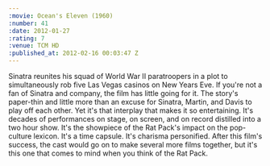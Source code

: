 ```yaml
--- 
:movie: Ocean's Eleven (1960)
:number: 41
:date: 2012-01-27
:rating: 7
:venue: TCM HD
:published_at: 2012-02-16 00:03:47 Z
---
```

Sinatra reunites his squad of World War II paratroopers in a plot to simultaneously rob five Las Vegas casinos on New Years Eve. If you're not a fan of Sinatra and company, the film has little going for it. The story's paper-thin and little more than an excuse for Sinatra, Martin, and Davis to play off each other.   Yet it's that interplay that makes it so entertaining. It's decades of performances on stage, on screen, and on record distilled into a two hour show. It's the showpiece of the Rat Pack's impact on the pop-culture lexicon. It's a time capsule. It's charisma personified. After this film's success, the cast would go on to make several more films together, but it's this one that comes to mind when you think of the Rat Pack.